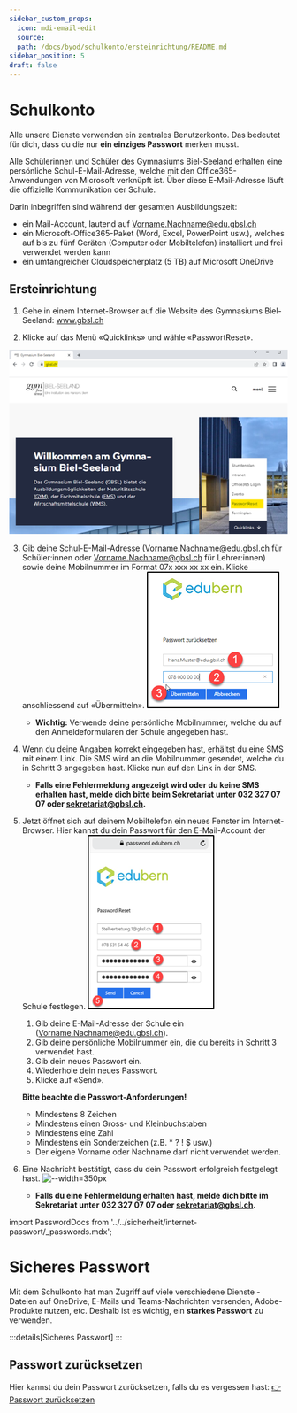 ```yaml
---
sidebar_custom_props:
  icon: mdi-email-edit
  source: 
  path: /docs/byod/schulkonto/ersteinrichtung/README.md
sidebar_position: 5
draft: false
---
```


# Schulkonto

Alle unsere Dienste verwenden ein zentrales Benutzerkonto. Das bedeutet für dich, dass du die nur **ein einziges Passwort** merken musst.

Alle Schülerinnen und Schüler des Gymnasiums Biel-Seeland erhalten eine persönliche Schul-E-Mail-Adresse, welche mit den Office365-Anwendungen von Microsoft verknüpft ist. Über diese E-Mail-Adresse läuft die offizielle Kommunikation der Schule.

Darin inbegriffen sind während der gesamten Ausbildungszeit:

- ein Mail-Account, lautend auf Vorname.Nachname@edu.gbsl.ch
- ein Microsoft-Office365-Paket (Word, Excel, PowerPoint usw.), welches auf bis zu fünf Geräten (Computer oder Mobiltelefon) installiert und frei verwendet werden kann
- ein umfangreicher Cloudspeicherplatz (5 TB) auf Microsoft OneDrive

## Ersteinrichtung

1. Gehe in einem Internet-Browser auf die Website des Gymnasiums Biel-Seeland: www.gbsl.ch

2. Klicke auf das Menü «Quicklinks» und wähle «PasswortReset».

![--width=450px](../ersteinrichtung\gbsleinstieg.png)

3. Gib deine Schul-E-Mail-Adresse (Vorname.Nachname@edu.gbsl.ch für Schüler:innen oder Vorname.Nachname@gbsl.ch für Lehrer:innen) sowie deine Mobilnummer im Format 07x xxx xx xx ein. Klicke anschliessend auf «Übermitteln».
![--width=350px](../ersteinrichtung\edubernpwreset.png)
   - **Wichtig:** Verwende deine persönliche Mobilnummer, welche du auf den Anmeldeformularen der Schule angegeben hast.

4. Wenn du deine Angaben korrekt eingegeben hast, erhältst du eine SMS mit einem Link. Die SMS wird an die Mobilnummer gesendet, welche du in Schritt 3 angegeben hast. Klicke nun auf den Link in der SMS.
   - **Falls eine Fehlermeldung angezeigt wird oder du keine SMS erhalten hast, melde dich bitte beim Sekretariat unter 032 327 07 07 oder sekretariat@gbsl.ch.**

5. Jetzt öffnet sich auf deinem Mobiltelefon ein neues Fenster im Internet-Browser. Hier kannst du dein Passwort für den E-Mail-Account der Schule festlegen.
![--width=350px](../ersteinrichtung\edubernpwvergeben.png)
   1. Gib deine E-Mail-Adresse der Schule ein (Vorname.Nachname@edu.gbsl.ch).
   2. Gib deine persönliche Mobilnummer ein, die du bereits in Schritt 3 verwendet hast.
   3. Gib dein neues Passwort ein.
   4. Wiederhole dein neues Passwort.
   5. Klicke auf «Send».

   **Bitte beachte die Passwort-Anforderungen!**
   - Mindestens 8 Zeichen
   - Mindestens einen Gross- und Kleinbuchstaben
   - Mindestens eine Zahl
   - Mindestens ein Sonderzeichen (z.B. * ? ! $ usw.)
   - Der eigene Vorname oder Nachname darf nicht verwendet werden.

6. Eine Nachricht bestätigt, dass du dein Passwort erfolgreich festgelegt hast.
![--width=350px](../ersteinrichtung\edubernpwbestätigt.png)
   - **Falls du eine Fehlermeldung erhalten hast, melde dich bitte im Sekretariat unter 032 327 07 07 oder sekretariat@gbsl.ch.**

import PasswordDocs from '../../sicherheit/internet-passwort/\_passwords.mdx';


# Sicheres Passwort

Mit dem Schulkonto hat man Zugriff auf viele verschiedene Dienste - Dateien auf OneDrive, E-Mails und Teams-Nachrichten versenden, Adobe-Produkte nutzen, etc. Deshalb ist es wichtig, ein **starkes Passwort** zu verwenden.

:::details[Sicheres Passwort]
<PasswordDocs />
:::

## Passwort zurücksetzen

Hier kannst du dein Passwort zurücksetzen, falls du es vergessen hast: [👉 Passwort zurücksetzen](https://password.edubern.ch/)
